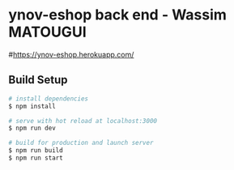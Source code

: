 # ynov-eshop back end - Wassim MATOUGUI
#https://ynov-eshop.herokuapp.com/

## Build Setup

```bash
# install dependencies
$ npm install

# serve with hot reload at localhost:3000
$ npm run dev

# build for production and launch server
$ npm run build
$ npm run start
```